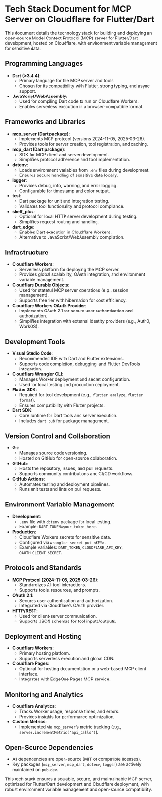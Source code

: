 # Tech Stack Document for MCP Server on Cloudflare for Flutter/Dart

This document details the technology stack for building and deploying an open-source Model Context Protocol (MCP) server for Flutter/Dart development, hosted on Cloudflare, with environment variable management for sensitive data.

## Programming Languages
- **Dart (≥3.4.4)**:
  - Primary language for the MCP server and tools.
  - Chosen for its compatibility with Flutter, strong typing, and async support.[](https://dart.dev/)
- **JavaScript/WebAssembly**:
  - Used for compiling Dart code to run on Cloudflare Workers.
  - Enables serverless execution in a browser-compatible format.

## Frameworks and Libraries
- **mcp_server (Dart package)**:
  - Implements MCP protocol (versions 2024-11-05, 2025-03-26).
  - Provides tools for server creation, tool registration, and caching.[](https://pub.dev/packages/mcp_server)
- **mcp_dart (Dart package)**:
  - SDK for MCP client and server development.
  - Simplifies protocol adherence and tool implementation.[](https://pub.dev/packages/mcp_dart)
- **dotenv**:
  - Loads environment variables from `.env` files during development.
  - Ensures secure handling of sensitive data locally.
- **logger**:
  - Provides debug, info, warning, and error logging.
  - Configurable for timestamp and color output.[](https://pub.dev/packages/mcp_server)
- **test**:
  - Dart package for unit and integration testing.
  - Validates tool functionality and protocol compliance.
- **shelf_plus**:
  - Optional for local HTTP server development during testing.
  - Simplifies request routing and handling.[](https://pieces.app/blog/how-to-build-a-server-in-dart)
- **dart_edge**:
  - Enables Dart execution in Cloudflare Workers.
  - Alternative to JavaScript/WebAssembly compilation.

## Infrastructure
- **Cloudflare Workers**:
  - Serverless platform for deploying the MCP server.
  - Provides global scalability, OAuth integration, and environment variable management.[](https://www.infoq.com/news/2025/04/cloudflare-remote-mcp-servers/)
- **Cloudflare Durable Objects**:
  - Used for stateful MCP server operations (e.g., session management).
  - Supports free tier with hibernation for cost efficiency.
- **Cloudflare Workers OAuth Provider**:
  - Implements OAuth 2.1 for secure user authentication and authorization.
  - Simplifies integration with external identity providers (e.g., Auth0, WorkOS).

## Development Tools
- **Visual Studio Code**:
  - Recommended IDE with Dart and Flutter extensions.
  - Supports code completion, debugging, and Flutter DevTools integration.[](https://codia.ai/docs/getting-started/setup-flutter-development-environment.html)
- **Cloudflare Wrangler CLI**:
  - Manages Worker deployment and secret configuration.
  - Used for local testing and production deployment.
- **Flutter SDK**:
  - Required for tool development (e.g., `flutter analyze`, `flutter format`).
  - Ensures compatibility with Flutter projects.[](https://mcp.so/server/flutter-tools)
- **Dart SDK**:
  - Core runtime for Dart tools and server execution.
  - Includes `dart pub` for package management.

## Version Control and Collaboration
- **Git**:
  - Manages source code versioning.
  - Hosted on GitHub for open-source collaboration.
- **GitHub**:
  - Hosts the repository, issues, and pull requests.
  - Supports community contributions and CI/CD workflows.
- **GitHub Actions**:
  - Automates testing and deployment pipelines.
  - Runs unit tests and lints on pull requests.

## Environment Variable Management
- **Development**:
  - `.env` file with `dotenv` package for local testing.
  - Example: `DART_TOKEN=your_token_here`.
- **Production**:
  - Cloudflare Workers secrets for sensitive data.
  - Configured via `wrangler secret put <KEY>`.
  - Example variables: `DART_TOKEN`, `CLOUDFLARE_API_KEY`, `OAUTH_CLIENT_SECRET`.

## Protocols and Standards
- **MCP Protocol (2024-11-05, 2025-03-26)**:
  - Standardizes AI-tool interactions.
  - Supports tools, resources, and prompts.[](https://pub.dev/packages/mcp_server)
- **OAuth 2.1**:
  - Secures user authentication and authorization.
  - Integrated via Cloudflare’s OAuth provider.[](https://blog.cloudflare.com/remote-model-context-protocol-servers-mcp/)
- **HTTP/REST**:
  - Used for client-server communication.
  - Supports JSON schemas for tool inputs/outputs.

## Deployment and Hosting
- **Cloudflare Workers**:
  - Primary hosting platform.
  - Supports serverless execution and global CDN.
- **Cloudflare Pages**:
  - Optional for hosting documentation or a web-based MCP client interface.
  - Integrates with EdgeOne Pages MCP service.[](https://mcp.so/server/dart-mcp-server/its-dart)

## Monitoring and Analytics
- **Cloudflare Analytics**:
  - Tracks Worker usage, response times, and errors.
  - Provides insights for performance optimization.
- **Custom Metrics**:
  - Implemented via `mcp_server`’s metric tracking (e.g., `server.incrementMetric('api_calls')`).[](https://pub.dev/packages/mcp_server)

## Open-Source Dependencies
- All dependencies are open-source (MIT or compatible licenses).
- Key packages (`mcp_server`, `mcp_dart`, `dotenv`, `logger`) are actively maintained on `pub.dev`.

This tech stack ensures a scalable, secure, and maintainable MCP server, optimized for Flutter/Dart development and Cloudflare deployment, with robust environment variable management and open-source compatibility.